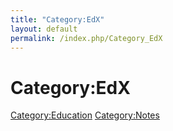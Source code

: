 ```yaml
---
title: "Category:EdX"
layout: default
permalink: /index.php/Category_EdX
---
```


# Category:EdX

[Category:Education](Category_Education)
[Category:Notes](Category_Notes)